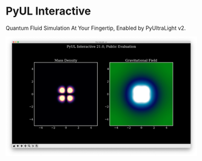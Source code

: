 # PyUL Interactive
Quantum Fluid Simulation At Your Fingertip, Enabled by PyUltraLight v2.

![png](Screenshot.png)
